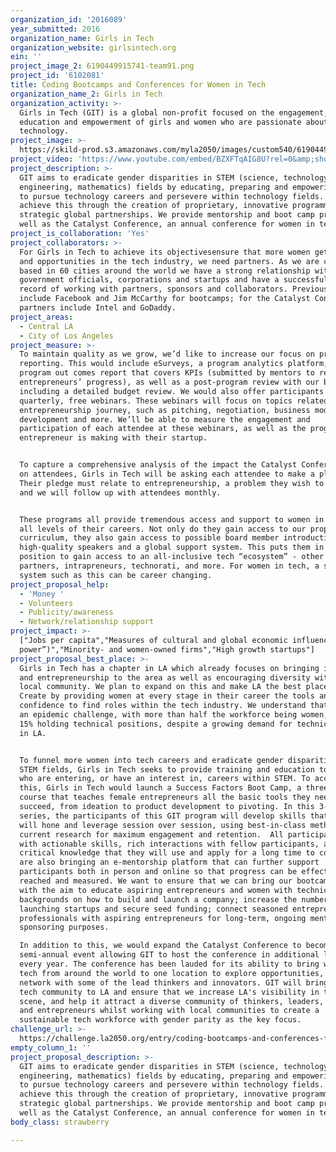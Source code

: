 ```yaml
---
organization_id: '2016089'
year_submitted: 2016
organization_name: Girls in Tech
organization_website: girlsintech.org
ein: ''
project_image_2: 6190449915741-team91.png
project_id: '6102081'
title: Coding Bootcamps and Conferences for Women in Tech
organization_name_2: Girls in Tech
organization_activity: >-
  Girls in Tech (GIT) is a global non-profit focused on the engagement,
  education and empowerment of girls and women who are passionate about
  technology.
project_image: >-
  https://skild-prod.s3.amazonaws.com/myla2050/images/custom540/6190449915741-team91.png
project_video: 'https://www.youtube.com/embed/BZXFTqAIG8U?rel=0&amp;showinfo=0'
project_description: >-
  GIT aims to eradicate gender disparities in STEM (science, technology,
  engineering, mathematics) fields by educating, preparing and empowering women
  to pursue technology careers and persevere within technology fields. We
  achieve this through the creation of proprietary, innovative programming and
  strategic global partnerships. We provide mentorship and boot camp programs as
  well as the Catalyst Conference, an annual conference for women in tech.
project_is_collaboration: 'Yes'
project_collaborators: >-
  For Girls in Tech to achieve its objectivesensure that more women get access
  and opportunities in the tech industry, we need partners. As we are currently
  based in 60 cities around the world we have a strong relationship with
  government officials, corporations and startups and have a successful track
  record of working with partners, sponsors and collaborators. Previous sponsors
  include Facebook and Jim McCarthy for bootcamps; for the Catalyst Conference,
  partners include Intel and GoDaddy.
project_areas:
  - Central LA
  - City of Los Angeles
project_measure: >-
  To maintain quality as we grow, we’d like to increase our focus on program
  reporting. This would include eSurveys, a program analytics platform, a
  program out comes report that covers KPIs (submitted by mentors to report on
  entrepreneurs’ progress), as well as a post-program review with our board,
  including a detailed budget review. We would also offer participants access to
  quarterly, free webinars. These webinars will focus on topics related to the
  entrepreneurship journey, such as pitching, negotiation, business model
  development and more. We’ll be able to measure the engagement and
  participation of each attendee at these webinars, as well as the progress each
  entrepreneur is making with their startup.


  To capture a comprehensive analysis of the impact the Catalyst Conference has
  on attendees, Girls in Tech will be asking each attendee to make a pledge.
  Their pledge must relate to entrepreneurship, a problem they wish to solve,
  and we will follow up with attendees monthly. 


  These programs all provide tremendous access and support to women in tech, at
  all levels of their careers. Not only do they gain access to our proprietary
  curriculum, they also gain access to possible board member introductions,
  high-quality speakers and a global support system. This puts them in the
  position to gain access to an all-inclusive tech “ecosystem” - other women,
  partners, intrapreneurs, technorati, and more. For women in tech, a support
  system such as this can be career changing.
project_proposal_help:
  - 'Money '
  - Volunteers
  - Publicity/awareness
  - Network/relationship support
project_impact: >-
  ["Jobs per capita","Measures of cultural and global economic influence (“soft
  power”)","Minority- and women-owned firms","High growth startups"]
project_proposal_best_place: >-
  Girls in Tech has a chapter in LA which already focuses on bringing innovation
  and entrepreneurship to the area as well as encouraging diversity within the
  local community. We plan to expand on this and make LA the best place to
  Create by providing women at every stage in their career the tools and
  confidence to find roles within the tech industry. We understand that this is
  an epidemic challenge, with more than half the workforce being women, yet only
  15% holding technical positions, despite a growing demand for technical roles
  in LA.


  To funnel more women into tech careers and eradicate gender disparities in
  STEM fields, Girls in Tech seeks to provide training and education to women
  who are entering, or have an interest in, careers within STEM. To accomplish
  this, Girls in Tech would launch a Success Factors Boot Camp, a three-day
  course that teaches female entrepreneurs all the basic tools they need to
  succeed, from ideation to product development to pivoting. In this 3-part
  series, the participants of this GIT program will develop skills that they
  will hone and leverage session over session, using best-in-class methods and
  current research for maximum engagement and retention.  All participants leave
  with actionable skills, rich interactions with fellow participants, and
  critical knowledge that they will use and apply for a long time to come. We
  are also bringing an e-mentorship platform that can further support
  participants both in person and online so that progress can be effectively
  reached and measured. We want to ensure that we can bring our bootcamps to LA
  with the aim to educate aspiring entrepreneurs and women with technical
  backgrounds on how to build and launch a company; increase the number of women
  launching startups and secure seed funding; connect seasoned entrepreneurs and
  professionals with aspiring entrepreneurs for long-term, ongoing mentoring and
  sponsoring purposes. 

  In addition to this, we would expand the Catalyst Conference to become a
  semi-annual event allowing GIT to host the conference in additional locations
  every year. The conference has been lauded for its ability to bring women in
  tech from around the world to one location to explore opportunities, learn and
  network with some of the lead thinkers and innovators. GIT will bring this
  tech community to LA and ensure that we increase LA's visibility in the tech
  scene, and help it attract a diverse community of thinkers, leaders, investors
  and entrepreneurs whilst working with local communities to create a
  sustainable tech workforce with gender parity as the key focus.
challenge_url: >-
  https://challenge.la2050.org/entry/coding-bootcamps-and-conferences-for-women-in-tech
empty_column_1: ''
project_proposal_description: >-
  GIT aims to eradicate gender disparities in STEM (science, technology,
  engineering, mathematics) fields by educating, preparing and empowering women
  to pursue technology careers and persevere within technology fields. We
  achieve this through the creation of proprietary, innovative programming and
  strategic global partnerships. We provide mentorship and boot camp programs as
  well as the Catalyst Conference, an annual conference for women in tech.
body_class: strawberry

---
```

